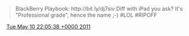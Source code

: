 > BlackBerry Playbook: http://bit\.ly/dj7siv Diff with iPad you ask? It's "Professional grade", hence the name ;\-\) \#LOL \#RIPOFF

<img src="../../media/tweet.ico" width="12" /> [Tue May 10 22:05:38 +0000 2011](https://twitter.com/DromerDenker/status/68074241635000320)